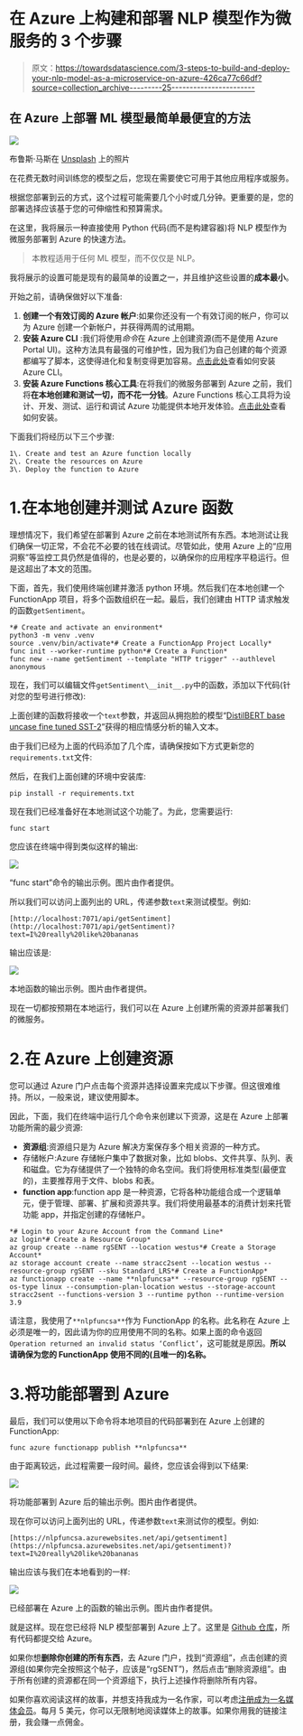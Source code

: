 # 在 Azure 上构建和部署 NLP 模型作为微服务的 3 个步骤

> 原文：<https://towardsdatascience.com/3-steps-to-build-and-deploy-your-nlp-model-as-a-microservice-on-azure-426ca77c66df?source=collection_archive---------25----------------------->

## 在 Azure 上部署 ML 模型最简单最便宜的方法

![](img/dee6d3616a1e15842c665b246653f564.png)

布鲁斯·马斯在 [Unsplash](https://unsplash.com?utm_source=medium&utm_medium=referral) 上的照片

在花费无数时间训练您的模型之后，您现在需要使它可用于其他应用程序或服务。

根据您部署到云的方式，这个过程可能需要几个小时或几分钟。更重要的是，您的部署选择应该基于您的可伸缩性和预算需求。

在这里，我将展示一种直接使用 Python 代码(而不是构建容器)将 NLP 模型作为微服务部署到 Azure 的快速方法。

> 本教程适用于任何 ML 模型，而不仅仅是 NLP。

我将展示的设置可能是现有的最简单的设置之一，并且维护这些设置的**成本最小**。

开始之前，请确保做好以下准备:

1.  **创建一个有效订阅的 Azure 帐户**:如果你还没有一个有效订阅的帐户，你可以为 Azure 创建一个新帐户，并获得两周的试用期。
2.  **安装 Azure CLI** :我们将使用*命令*在 Azure 上创建资源(而不是使用 Azure Portal UI)。这种方法具有最强的可维护性，因为我们为自己创建的每个资源都编写了脚本，这使得进化和复制变得更加容易。[点击此处](https://docs.microsoft.com/en-us/cli/azure/install-azure-cli)查看如何安装 Azure CLI。
3.  **安装 Azure Functions 核心工具**:在将我们的微服务部署到 Azure 之前，我们将**在本地创建和测试一切，而不花一分钱**。Azure Functions 核心工具将为设计、开发、测试、运行和调试 Azure 功能提供本地开发体验。[点击此处](https://github.com/Azure/azure-functions-core-tools)查看如何安装。

下面我们将经历以下三个步骤:

```
1\. Create and test an Azure function locally
2\. Create the resources on Azure
3\. Deploy the function to Azure
```

# 1.在本地创建并测试 Azure 函数

理想情况下，我们希望在部署到 Azure 之前在本地测试所有东西。本地测试让我们确保一切正常，不会花不必要的钱在线调试。尽管如此，使用 Azure 上的“应用洞察”等监控工具仍然是值得的，也是必要的，以确保你的应用程序平稳运行。但是这超出了本文的范围。

下面，首先，我们使用终端创建并激活 python 环境。然后我们在本地创建一个 FunctionApp 项目，将多个函数组织在一起。最后，我们创建由 HTTP 请求触发的函数`getSentiment`。

```
*# Create and activate an environment*
python3 -m venv .venv
source .venv/bin/activate*# Create a FunctionApp Project Locally*
func init --worker-runtime python*# Create a Function*
func new --name getSentiment --template "HTTP trigger" --authlevel anonymous
```

现在，我们可以编辑文件`getSentiment\__init__.py`中的函数，添加以下代码(针对您的型号进行修改):

上面创建的函数将接收一个`text`参数，并返回从拥抱脸的模型“[DistilBERT base uncase fine tuned SST-2](https://huggingface.co/distilbert-base-uncased-finetuned-sst-2-english)”获得的相应情感分析的输入文本。

由于我们已经为上面的代码添加了几个库，请确保按如下方式更新您的`requirements.txt`文件:

然后，在我们上面创建的环境中安装库:

```
pip install -r requirements.txt
```

现在我们已经准备好在本地测试这个功能了。为此，您需要运行:

```
func start
```

您应该在终端中得到类似这样的输出:

![](img/f95c11f23a02eebe3e4f0963f7844831.png)

“func start”命令的输出示例。图片由作者提供。

所以我们可以访问上面列出的 URL，传递参数`text`来测试模型。例如:

```
[http://localhost:7071/api/getSentiment](http://localhost:7071/api/getSentiment)?text=I%20really%20like%20bananas
```

输出应该是:

![](img/3e50617cbef09ecc3dc142d776c88ed1.png)

本地函数的输出示例。图片由作者提供。

现在一切都按预期在本地运行，我们可以在 Azure 上创建所需的资源并部署我们的微服务。

# 2.在 Azure 上创建资源

您可以通过 Azure 门户点击每个资源并选择设置来完成以下步骤。但这很难维持。所以，一般来说，建议使用脚本。

因此，下面，我们在终端中运行几个命令来创建以下资源，这是在 Azure 上部署功能所需的最少资源:

*   **资源组**:资源组只是为 Azure 解决方案保存多个相关资源的一种方式。
*   存储帐户:Azure 存储帐户集中了数据对象，比如 blobs、文件共享、队列、表和磁盘。它为存储提供了一个独特的命名空间。我们将使用标准类型(最便宜的)，主要推荐用于文件、blobs 和表。
*   **function app**:function app 是一种资源，它将各种功能组合成一个逻辑单元，便于管理、部署、扩展和资源共享。我们将使用最基本的消费计划来托管功能 app，并指定创建的存储帐户。

```
*# Login to your Azure Account from the Command Line*
az login*# Create a Resource Group*
az group create --name rgSENT --location westus*# Create a Storage Account*
az storage account create --name stracc2sent --location westus --resource-group rgSENT --sku Standard_LRS*# Create a FunctionApp*
az functionapp create --name **nlpfuncsa** --resource-group rgSENT --os-type linux --consumption-plan-location westus --storage-account stracc2sent --functions-version 3 --runtime python --runtime-version 3.9
```

请注意，我使用了`**nlpfuncsa**`作为 FunctionApp 的名称。此名称在 Azure 上必须是唯一的，因此请为你的应用使用不同的名称。如果上面的命令返回`Operation returned an invalid status ‘Conflict’`，这可能就是原因。**所以请确保为您的 FunctionApp **使用不同的(且唯一的)名称**。**

# 3.将功能部署到 Azure

最后，我们可以使用以下命令将本地项目的代码部署到在 Azure 上创建的 FunctionApp:

```
func azure functionapp publish **nlpfuncsa**
```

由于距离较远，此过程需要一段时间。最终，您应该会得到以下结果:

![](img/db51a6a8b2f78486dae9d26b0383328d.png)

将功能部署到 Azure 后的输出示例。图片由作者提供。

现在你可以访问上面列出的 URL，传递参数`text`来测试你的模型。例如:

```
[https://nlpfuncsa.azurewebsites.net/api/getsentiment](https://nlpfuncsa.azurewebsites.net/api/getsentiment)?text=I%20really%20like%20bananas
```

输出应该与我们在本地看到的一样:

![](img/3e50617cbef09ecc3dc142d776c88ed1.png)

已经部署在 Azure 上的函数的输出示例。图片由作者提供。

就是这样。现在您已经将 NLP 模型部署到 Azure 上了。这里是 [Github 仓库](https://github.com/ricardocarvalhods/azure-app-nlp)，所有代码都提交给 Azure。

如果你想**删除你创建的所有东西**，去 Azure 门户，找到“资源组”，点击创建的资源组(如果你完全按照这个帖子，应该是“rgSENT”)，然后点击“删除资源组”。由于所有创建的资源都在同一个资源组下，执行上述操作将删除所有内容。

如果你喜欢阅读这样的故事，并想支持我成为一名作家，可以考虑[注册成为一名媒体会员](https://medium.com/@ricardocarvalhods/membership)。每月 5 美元，你可以无限制地阅读媒体上的故事。如果你用我的链接注册，我会赚一点佣金。